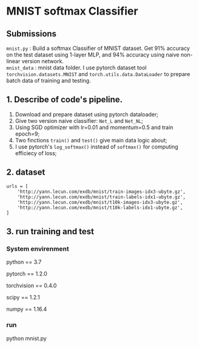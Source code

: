 # **MNIST softmax Classifier** 

## Submissions
`mnist.py` : Build a softmax Classifier of MNIST dataset. Get 91% accuracy on the test dataset using 1-layer MLP, and 94% accuracy using naive non-linear version network.  
`mnist_data` :  mnist data folder. I use pytorch dataset tool `torchvision.datasets.MNIST` and `torch.utils.data.DataLoader` to prepare  batch data of training and testing.

## 1. Describe of code's pipeline.
1. Download and prepare dataset using pytorch dataloader;
2. Give two version naive classifier: `Net_L` and `Net_NL`;
3. Using SGD optimizer with lr=0.01 and momentum=0.5 and train epoch=9;
4. Two finctions `train()` and `test()` give main data logic about;
5. I use pytorch's `log_softmax()` instead of `softmax()` for computing efficiecy of loss;

## 2. dataset
    urls = [
        'http://yann.lecun.com/exdb/mnist/train-images-idx3-ubyte.gz',
        'http://yann.lecun.com/exdb/mnist/train-labels-idx1-ubyte.gz',
        'http://yann.lecun.com/exdb/mnist/t10k-images-idx3-ubyte.gz',
        'http://yann.lecun.com/exdb/mnist/t10k-labels-idx1-ubyte.gz',
    ]
## 3. run training and test
### System envirenment
python == 3.7

pytorch == 1.2.0

torchvision == 0.4.0

scipy == 1.2.1

numpy == 1.16.4


### run
python mnist.py
